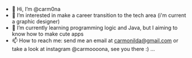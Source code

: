 - 👋 Hi, I’m @carm0na
- 👀 I’m interested in make a career transition to the tech area (i'm current a graphic designer)    
- 🌱 I’m currently learning programming logic and Java, but I aiming to know how to make cute apps 
- 📫 How to reach me: send me an email at carmonilda@gmail.com or take a look at instagram @carmoooona, see you there :) ...

<!---
carm0na/carm0na is a ✨ special ✨ repository because its `README.md` (this file) appears on your GitHub profile.
You can click the Preview link to take a look at your changes.
--->
